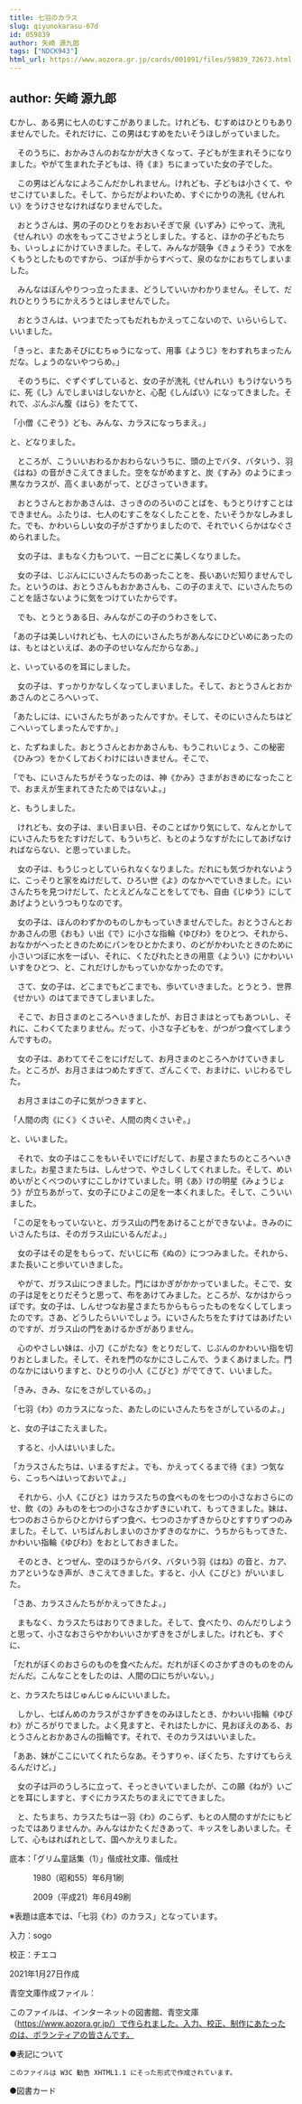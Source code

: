 ```yaml
---
title: 七羽のカラス
slug: qiyunokarasu-67d
id: 059839
author: 矢崎 源九郎
tags: ["NDCK943"]
html_url: https://www.aozora.gr.jp/cards/001091/files/59839_72673.html
---
```


## author: 矢崎 源九郎

むかし、ある男に七人のむすこがありました。けれども、むすめはひとりもありませんでした。それだけに、この男はむすめをたいそうほしがっていました。

　そのうちに、おかみさんのおなかが大きくなって、子どもが生まれそうになりました。やがて生まれた子どもは、待《ま》ちにまっていた女の子でした。

　この男はどんなによろこんだかしれません。けれども、子どもは小さくて、やせこけていました。そして、からだがよわいため、すぐにかりの洗礼《せんれい》をうけさせなければなりませんでした。

　おとうさんは、男の子のひとりをおおいそぎで泉《いずみ》にやって、洗礼《せんれい》の水をもってこさせようとしました。すると、ほかの子どもたちも、いっしょにかけていきました。そして、みんなが競争《きょうそう》で水をくもうとしたものですから、つぼが手からすべって、泉のなかにおちてしまいました。

　みんなはぼんやりつっ立ったまま、どうしていいかわかりません。そして、だれひとりうちにかえろうとはしませんでした。

　おとうさんは、いつまでたってもだれもかえってこないので、いらいらして、いいました。

「きっと、またあそびにむちゅうになって、用事《ようじ》をわすれちまったんだな。しょうのないやつらめ。」

　そのうちに、ぐずぐずしていると、女の子が洗礼《せんれい》もうけないうちに、死《し》んでしまいはしないかと、心配《しんぱい》になってきました。それで、ぷんぷん腹《はら》をたてて、

「小僧《こぞう》ども、みんな、カラスになっちまえ。」

と、どなりました。

　ところが、こういいおわるかおわらないうちに、頭の上でバタ、バタいう、羽《はね》の音がきこえてきました。空をながめますと、炭《すみ》のようにまっ黒なカラスが、高くまいあがって、とびさっていきます。

　おとうさんとおかあさんは、さっきののろいのことばを、もうとりけすことはできません。ふたりは、七人のむすこをなくしたことを、たいそうかなしみました。でも、かわいらしい女の子がさずかりましたので、それでいくらかはなぐさめられました。

　女の子は、まもなく力もついて、一日ごとに美しくなりました。

　女の子は、じぶんににいさんたちのあったことを、長いあいだ知りませんでした。というのは、おとうさんもおかあさんも、この子のまえで、にいさんたちのことを話さないように気をつけていたからです。

　でも、とうとうある日、みんながこの子のうわさをして、

「あの子は美しいけれども、七人のにいさんたちがあんなにひどいめにあったのは、もとはといえば、あの子のせいなんだからなあ。」

と、いっているのを耳にしました。

　女の子は、すっかりかなしくなってしまいました。そして、おとうさんとおかあさんのところへいって、

「あたしには、にいさんたちがあったんですか。そして、そのにいさんたちはどこへいってしまったんですか。」

と、たずねました。おとうさんとおかあさんも、もうこれいじょう、この秘密《ひみつ》をかくしておくわけにはいきません。そこで、

「でも、にいさんたちがそうなったのは、神《かみ》さまがおきめになったことで、おまえが生まれてきたためではないよ。」

と、もうしました。

　けれども、女の子は、まい日まい日、そのことばかり気にして、なんとかしてにいさんたちをたすけだして、もういちど、もとのようなすがたにしてあげなければならない、と思っていました。

　女の子は、もうじっとしていられなくなりました。だれにも気づかれないように、こっそりと家をぬけだして、ひろい世《よ》のなかへでていきました。にいさんたちを見つけだして、たとえどんなことをしてでも、自由《じゆう》にしてあげようというつもりなのです。

　女の子は、ほんのわずかのものしかもっていきませんでした。おとうさんとおかあさんの思《おも》い出《で》に小さな指輪《ゆびわ》をひとつ、それから、おなかがへったときのためにパンをひとかたまり、のどがかわいたときのために小さいつぼに水を一ぱい、それに、くたびれたときの用意《ようい》にかわいいいすをひとつ、と、これだけしかもっていかなかったのです。

　さて、女の子は、どこまでもどこまでも、歩いていきました。とうとう、世界《せかい》のはてまできてしまいました。

　そこで、お日さまのところへいきましたが、お日さまはとってもあついし、それに、こわくてたまりません。だって、小さな子どもを、がつがつ食べてしまうんですもの。

　女の子は、あわててそこをにげだして、お月さまのところへかけていきました。ところが、お月さまはつめたすぎて、ざんこくで、おまけに、いじわるでした。

　お月さまはこの子に気がつきますと、

「人間の肉《にく》くさいぞ、人間の肉くさいぞ。」

と、いいました。

　それで、女の子はここをもいそいでにげだして、お星さまたちのところへいきました。お星さまたちは、しんせつで、やさしくしてくれました。そして、めいめいがとくべつのいすにこしかけていました。明《あ》けの明星《みょうじょう》が立ちあがって、女の子にひよこの足を一本くれました。そして、こういいました。

「この足をもっていないと、ガラス山の門をあけることができないよ。きみのにいさんたちは、そのガラス山にいるんだよ。」

　女の子はその足をもらって、だいじに布《ぬの》につつみました。それから、また長いこと歩いていきました。

　やがて、ガラス山につきました。門にはかぎがかかっていました。そこで、女の子は足をとりだそうと思って、布をあけてみました。ところが、なかはからっぽです。女の子は、しんせつなお星さまたちからもらったものをなくしてしまったのです。さあ、どうしたらいいでしょう。にいさんたちをたすけてはあげたいのですが、ガラス山の門をあけるかぎがありません。

　心のやさしい妹は、小刀《こがたな》をとりだして、じぶんのかわいい指を切りおとしました。そして、それを門のなかにさしこんで、うまくあけました。門のなかにはいりますと、ひとりの小人《こびと》がでてきて、いいました。

「きみ、きみ、なにをさがしているの。」

「七羽《わ》のカラスになった、あたしのにいさんたちをさがしているのよ。」

と、女の子はこたえました。

　すると、小人はいいました。

「カラスさんたちは、いまるすだよ。でも、かえってくるまで待《ま》つ気なら、こっちへはいっておいでよ。」

　それから、小人《こびと》はカラスたちの食べものを七つの小さなおさらにのせ、飲《の》みものを七つの小さなさかずきにいれて、もってきました。妹は、七つのおさらからひとかけらずつ食べ、七つのさかずきからひとすすりずつのみました。そして、いちばんおしまいのさかずきのなかに、うちからもってきた、かわいい指輪《ゆびわ》をおとしておきました。

　そのとき、とつぜん、空のほうからバタ、バタいう羽《はね》の音と、カア、カアというなき声が、きこえてきました。すると、小人《こびと》がいいました。

「さあ、カラスさんたちがかえってきたよ。」

　まもなく、カラスたちはおりてきました。そして、食べたり、のんだりしようと思って、小さなおさらやかわいいさかずきをさがしました。けれども、すぐに、

「だれがぼくのおさらのものを食べたんだ。だれがぼくのさかずきのものをのんだんだ。こんなことをしたのは、人間の口にちがいない。」

と、カラスたちはじゅんじゅんにいいました。

　しかし、七ばんめのカラスがさかずきをのみほしたとき、かわいい指輪《ゆびわ》がころがりでました。よく見ますと、それはたしかに、見おぼえのある、おとうさんとおかあさんの指輪です。それで、そのカラスはいいました。

「ああ、妹がここにいてくれたらなあ。そうすりゃ、ぼくたち、たすけてもらえるんだけど。」

　女の子は戸のうしろに立って、そっときいていましたが、この願《ねが》いごとを耳にしますと、すぐにカラスたちのまえにでてきました。

　と、たちまち、カラスたちは一羽《わ》のこらず、もとの人間のすがたにもどったではありませんか。みんなはかたくだきあって、キッスをしあいました。そして、心もはればれとして、国へかえりました。













底本：「グリム童話集（1）」偕成社文庫、偕成社

　　　1980（昭和55）年6月1刷

　　　2009（平成21）年6月49刷

※表題は底本では、「七羽《わ》のカラス」となっています。

入力：sogo

校正：チエコ

2021年1月27日作成

青空文庫作成ファイル：

このファイルは、インターネットの図書館、青空文庫（https://www.aozora.gr.jp/）で作られました。入力、校正、制作にあたったのは、ボランティアの皆さんです。











●表記について


	このファイルは W3C 勧告 XHTML1.1 にそった形式で作成されています。







●図書カード